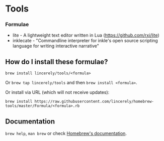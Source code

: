# Tools

### Formulae
 - lite - A lightweight text editor written in Lua (https://github.com/rxi/lite)
 - inklecate - "Commandline interpreter for inkle's open source scripting language for writing interactive narrative"

## How do I install these formulae?
`brew install lincerely/tools/<formula>`

Or `brew tap lincerely/tools` and then `brew install <formula>`.

Or install via URL (which will not receive updates):

```
brew install https://raw.githubusercontent.com/lincerely/homebrew-tools/master/Formula/<formula>.rb
```

## Documentation
`brew help`, `man brew` or check [Homebrew's documentation](https://docs.brew.sh).
